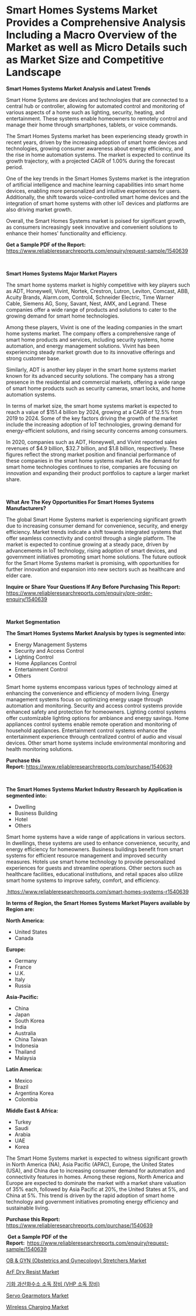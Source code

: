 <p><h1>Smart Homes Systems Market Provides a Comprehensive Analysis Including a Macro Overview of the Market as well as Micro Details such as Market Size and Competitive Landscape</h1></p><p><strong>Smart Homes Systems Market Analysis and Latest Trends</strong></p>
<p><p>Smart Home Systems are devices and technologies that are connected to a central hub or controller, allowing for automated control and monitoring of various aspects of a home such as lighting, security, heating, and entertainment. These systems enable homeowners to remotely control and manage their home through smartphones, tablets, or voice commands.</p><p>The Smart Homes Systems market has been experiencing steady growth in recent years, driven by the increasing adoption of smart home devices and technologies, growing consumer awareness about energy efficiency, and the rise in home automation systems. The market is expected to continue its growth trajectory, with a projected CAGR of 1.00% during the forecast period.</p><p>One of the key trends in the Smart Homes Systems market is the integration of artificial intelligence and machine learning capabilities into smart home devices, enabling more personalized and intuitive experiences for users. Additionally, the shift towards voice-controlled smart home devices and the integration of smart home systems with other IoT devices and platforms are also driving market growth.</p><p>Overall, the Smart Homes Systems market is poised for significant growth, as consumers increasingly seek innovative and convenient solutions to enhance their homes' functionality and efficiency.</p></p>
<p><strong>Get a Sample PDF of the Report:&nbsp;</strong> <a href="https://www.reliableresearchreports.com/enquiry/request-sample/1540639">https://www.reliableresearchreports.com/enquiry/request-sample/1540639</a></p>
<p>&nbsp;</p>
<p><strong>Smart Homes Systems Major Market Players</strong></p>
<p><p>The smart home systems market is highly competitive with key players such as ADT, Honeywell, Vivint, Nortek, Crestron, Lutron, Leviton, Comcast, ABB, Acuity Brands, Alarm.com, Control4, Schneider Electric, Time Warner Cable, Siemens AG, Sony, Savant, Nest, AMX, and Legrand. These companies offer a wide range of products and solutions to cater to the growing demand for smart home technologies.</p><p>Among these players, Vivint is one of the leading companies in the smart home systems market. The company offers a comprehensive range of smart home products and services, including security systems, home automation, and energy management solutions. Vivint has been experiencing steady market growth due to its innovative offerings and strong customer base.</p><p>Similarly, ADT is another key player in the smart home systems market known for its advanced security solutions. The company has a strong presence in the residential and commercial markets, offering a wide range of smart home products such as security cameras, smart locks, and home automation systems.</p><p>In terms of market size, the smart home systems market is expected to reach a value of $151.4 billion by 2024, growing at a CAGR of 12.5% from 2019 to 2024. Some of the key factors driving the growth of the market include the increasing adoption of IoT technologies, growing demand for energy-efficient solutions, and rising security concerns among consumers.</p><p>In 2020, companies such as ADT, Honeywell, and Vivint reported sales revenues of $4.9 billion, $32.7 billion, and $1.8 billion, respectively. These figures reflect the strong market position and financial performance of these companies in the smart home systems market. As the demand for smart home technologies continues to rise, companies are focusing on innovation and expanding their product portfolios to capture a larger market share.</p></p>
<p>&nbsp;</p>
<p><strong>What Are The Key Opportunities For Smart Homes Systems Manufacturers?</strong></p>
<p><p>The global Smart Home Systems market is experiencing significant growth due to increasing consumer demand for convenience, security, and energy efficiency. Market trends indicate a shift towards integrated systems that offer seamless connectivity and control through a single platform. The market is expected to continue growing at a steady pace, driven by advancements in IoT technology, rising adoption of smart devices, and government initiatives promoting smart home solutions. The future outlook for the Smart Home Systems market is promising, with opportunities for further innovation and expansion into new sectors such as healthcare and elder care.</p></p>
<p><strong>Inquire or Share Your Questions If Any Before Purchasing This Report:</strong> <a href="https://www.reliableresearchreports.com/enquiry/pre-order-enquiry/1540639">https://www.reliableresearchreports.com/enquiry/pre-order-enquiry/1540639</a></p>
<p>&nbsp;</p>
<p><strong>Market Segmentation</strong></p>
<p><strong>The Smart Homes Systems Market Analysis by types is segmented into:</strong></p>
<p><ul><li>Energy Management Systems</li><li>Security and Access Control</li><li>Lighting Control</li><li>Home Appliances Control</li><li>Entertainment Control</li><li>Others</li></ul></p>
<p><p>Smart home systems encompass various types of technology aimed at enhancing the convenience and efficiency of modern living. Energy management systems focus on optimizing energy usage through automation and monitoring. Security and access control systems provide enhanced safety and protection for homeowners. Lighting control systems offer customizable lighting options for ambiance and energy savings. Home appliances control systems enable remote operation and monitoring of household appliances. Entertainment control systems enhance the entertainment experience through centralized control of audio and visual devices. Other smart home systems include environmental monitoring and health monitoring solutions.</p></p>
<p><strong>Purchase this Report:&nbsp;</strong><a href="https://www.reliableresearchreports.com/purchase/1540639">https://www.reliableresearchreports.com/purchase/1540639</a></p>
<p>&nbsp;</p>
<p><strong>The Smart Homes Systems Market Industry Research by Application is segmented into:</strong></p>
<p><ul><li>Dwelling</li><li>Business Building</li><li>Hotel</li><li>Others</li></ul></p>
<p><p>Smart home systems have a wide range of applications in various sectors. In dwellings, these systems are used to enhance convenience, security, and energy efficiency for homeowners. Business buildings benefit from smart systems for efficient resource management and improved security measures. Hotels use smart home technology to provide personalized experiences for guests and streamline operations. Other sectors such as healthcare facilities, educational institutions, and retail spaces also utilize smart home systems to improve safety, comfort, and efficiency.</p></p>
<p><a href="https://www.reliableresearchreports.com/smart-homes-systems-r1540639">&nbsp;https://www.reliableresearchreports.com/smart-homes-systems-r1540639</a></p>
<p><strong>In terms of Region, the Smart Homes Systems Market Players available by Region are:</strong></p>
<p>
    <p> <strong> North America: </strong>
        <ul>
            <li>United States</li>
            <li>Canada</li>
        </ul>
        </p> 
    <p> <strong> Europe: </strong>
        <ul>
            <li>Germany</li>
            <li>France</li>
            <li>U.K.</li>
            <li>Italy</li>
            <li>Russia</li>
        </ul>
        </p> 
    <p> <strong> Asia-Pacific: </strong>
        <ul>
            <li>China</li>
            <li>Japan</li>
            <li>South Korea</li>
            <li>India</li>
            <li>Australia</li>
            <li>China Taiwan</li>
            <li>Indonesia</li>
            <li>Thailand</li>
            <li>Malaysia</li>
        </ul>
        </p> 
    <p> <strong> Latin America: </strong>
        <ul>
            <li>Mexico</li>
            <li>Brazil</li>
            <li>Argentina Korea</li>
            <li>Colombia</li>
        </ul>
        </p> 
    <p> <strong> Middle East & Africa: </strong>
        <ul>
            <li>Turkey</li>
            <li>Saudi</li>
            <li>Arabia</li>
            <li>UAE</li>
            <li>Korea</li>
        </ul>
    </p>
    </p>
<p><p>The Smart Home Systems market is expected to witness significant growth in North America (NA), Asia Pacific (APAC), Europe, the United States (USA), and China due to increasing consumer demand for automation and connectivity features in homes. Among these regions, North America and Europe are expected to dominate the market with a market share valuation of 35% each, followed by Asia Pacific at 20%, the United States at 5%, and China at 5%. This trend is driven by the rapid adoption of smart home technology and government initiatives promoting energy efficiency and sustainable living.</p></p>
<p><strong>Purchase this Report: </strong><a href="https://www.reliableresearchreports.com/purchase/1540639">https://www.reliableresearchreports.com/purchase/1540639</a></p>
<p>&nbsp;<strong>Get a Sample PDF of the Report:&nbsp;&nbsp;</strong><a href="https://www.reliableresearchreports.com/enquiry/request-sample/1540639">https://www.reliableresearchreports.com/enquiry/request-sample/1540639</a></p>
<p><strong></strong></p>
<p><p><a href="https://github.com/marloy8/Market-Research-Report-List-5/blob/main/ob-gyn-obstetrics-and-gynecology-stretchers-market.md">OB & GYN (Obstetrics and Gynecology) Stretchers Market</a></p><p><a href="https://www.linkedin.com/pulse/f-dry-resist-market-trends-analysis-opportunities-challenges-bma4c?trackingId=gZC%2BmSFvTnablr%2BIIxjOcQ%3D%3D">ArF Dry Resist Market</a></p><p><a href="https://github.com/AidenReinger/Market-Research-Report-List-2/blob/main/492483785300.md">기화 과산화수소 소독 장비 (VHP 소독 장비)</a></p><p><a href="https://medium.com/@dorisstephens14/servo-gearmotors-market-size-share-trends-analysis-report-by-product-parallel-shaft-bevel-a387c7a61f32">Servo Gearmotors Market</a></p><p><a href="https://www.linkedin.com/pulse/emerging-trends-wireless-charging-market-global-outlook-xzrqf?trackingId=0icBb%2BBCQ8auwPOsr9oh6g%3D%3D">Wireless Charging Market</a></p></p>